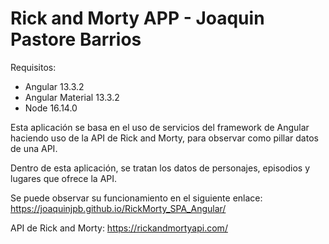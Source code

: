 # Rick and Morty APP - Joaquin Pastore Barrios

Requisitos:
- Angular 13.3.2
- Angular Material 13.3.2
- Node 16.14.0

Esta aplicación se basa en el uso de servicios del framework de Angular haciendo uso de la API de Rick and Morty, para observar como pillar datos de una API.

Dentro de esta aplicación, se tratan los datos de personajes, episodios y lugares que ofrece la API.

Se puede observar su funcionamiento en el siguiente enlace: https://joaquinjpb.github.io/RickMorty_SPA_Angular/

API de Rick and Morty: https://rickandmortyapi.com/ 
